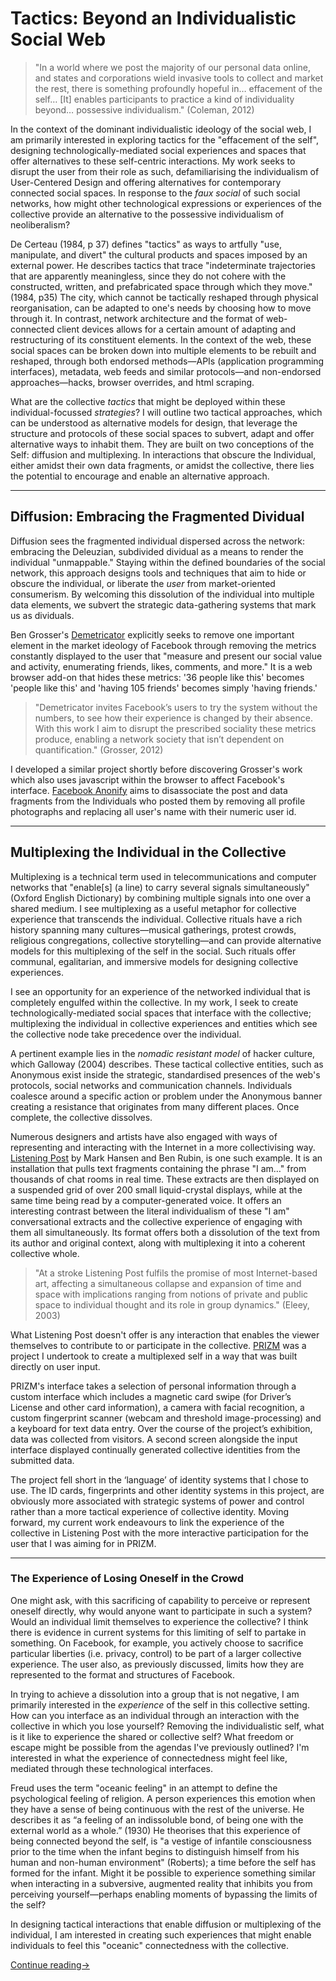 # Tactics: Beyond an Individualistic Social Web

> "In a world where we post the majority of our personal data online, and states and corporations wield invasive tools to collect and market the rest, there is something profoundly hopeful in… effacement of the self… [It] enables participants to practice a kind of individuality beyond… possessive individualism." (Coleman, 2012)

In the context of the dominant individualistic ideology of the social web, I am primarily interested in exploring tactics for the "effacement of the self", designing technologically-mediated social experiences and spaces that offer alternatives to these self-centric interactions. My work seeks to disrupt the user from their role as such, defamiliarising the individualism of User-Centered Design and offering alternatives for contemporary connected social spaces. In response to the *faux social* of such social networks, how might other technological expressions or experiences of the collective provide an alternative to the possessive individualism of neoliberalism?

De Certeau (1984, p 37) defines "tactics" as ways to artfully "use, manipulate, and divert" the cultural products and spaces imposed by an external power. He describes tactics that trace "indeterminate trajectories that are apparently meaningless, since they do not cohere with the constructed, written, and prefabricated space through which they move." (1984, p35) The city, which cannot be tactically reshaped through physical reorganisation, can be adapted to one's needs by choosing how to move through it. In contrast, network architecture and the format of web-connected client devices allows for a certain amount of adapting and restructuring of its constituent elements. In the context of the web, these social spaces can be broken down into multiple elements to be rebuilt and reshaped, through both endorsed methods—APIs (application programming interfaces), metadata, web feeds and similar protocols—and non-endorsed approaches—hacks, browser overrides, and html scraping.

What are the collective *tactics* that might be deployed within these individual-focussed *strategies*? I will outline two tactical approaches, which can be understood as alternative models for design, that leverage the structure and protocols of these social spaces to subvert, adapt and offer alternative ways to inhabit them. They are built on two  conceptions of the Self: diffusion and multiplexing. In interactions that obscure the Individual, either amidst their own data fragments, or amidst the collective, there lies the potential to encourage and enable an alternative approach.

- - - - - - - - - - - - - - - - - - - - - - - - - - - - - - - - 

## Diffusion: Embracing the Fragmented Dividual

Diffusion sees the fragmented individual dispersed across the network: embracing the Deleuzian, subdivided dividual as a means to render the individual "unmappable." Staying within the defined boundaries of the social network, this approach designs tools and techniques that aim to hide or obscure the individual, or liberate the *user* from market-oriented consumerism. By welcoming this dissolution of the individual into multiple data elements, we subvert the strategic data-gathering systems that mark us as dividuals.

Ben Grosser's [Demetricator](http://bengrosser.com/projects/facebook-demetricator/) explicitly seeks to remove one important element in the market ideology of Facebook through removing the metrics constantly displayed to the user that "measure and present our social value and activity, enumerating friends, likes, comments, and more." It is a web browser add-on that hides these metrics: '36 people like this' becomes 'people like this' and 'having 105 friends' becomes simply 'having friends.'

> "Demetricator invites Facebook’s users to try the system without the numbers, to see how their experience is changed by their absence. With this work I aim to disrupt the prescribed sociality these metrics produce, enabling a network society that isn’t dependent on quantification." (Grosser, 2012)

I developed a similar project shortly before discovering Grosser's work which also uses javascript within the browser to affect Facebook's interface. [Facebook Anonify](http://blog.johndryan.me/post/34657898214/facebook-anonify-a-quick-experiment-to-remove) aims to disassociate the post and data fragments from the Individuals who posted them by removing all profile photographs and replacing all user's name with their numeric user id.

- - - - - - - - - - - - - - - - - - - - - - - - - - - - - - - - 

## Multiplexing the Individual in the Collective

Multiplexing is a technical term used in telecommunications and computer networks that "enable[s] (a line) to carry several signals simultaneously" (Oxford English Dictionary) by combining multiple signals into one over a shared medium. I see multiplexing as a useful metaphor for collective experience that transcends the individual. Collective rituals have a rich history spanning many cultures—musical gatherings, protest crowds, religious congregations, collective storytelling—and can provide alternative models for this multiplexing of the self in the social. Such rituals offer communal, egalitarian, and immersive models for designing collective experiences.

I see an opportunity for an experience of the networked individual that is completely engulfed within the collective. In my work, I seek to create technologically-mediated social spaces that interface with the collective; multiplexing the individual in collective experiences and entities which see the collective node take precedence over the individual. 

A pertinent example lies in the *nomadic resistant model* of hacker culture, which Galloway (2004) describes. These tactical collective entities, such as Anonymous exist inside the strategic, standardised presences of the web's protocols, social networks and communication channels. Individuals coalesce around a specific action or problem under the Anonymous banner creating a resistance that originates from many different places. Once complete, the collective dissolves.

Numerous designers and artists have also engaged with ways of representing and interacting with the Internet in a more collectivising way. [Listening Post](http://www.earstudio.com/projects/listeningpost.html) by Mark Hansen and Ben Rubin, is one such example. It is an installation that pulls text fragments containing the phrase "I am…" from thousands of chat rooms in real time. These extracts are then displayed on a suspended grid of over 200 small liquid-crystal displays, while at the same time being read by a computer-generated voice. It offers an interesting contrast between the literal individualism of these "I am" conversational extracts and the collective experience of engaging with them all simultaneously. Its format offers both a dissolution of the text from its author and original context, along with multiplexing it into a coherent collective whole.

> "At a stroke Listening Post fulfils the promise of most Internet-based art, affecting a simultaneous collapse and expansion of time and space with implications ranging from notions of private and public space to individual thought and its role in group dynamics." (Eleey, 2003)

What Listening Post doesn't offer is any interaction that enables the viewer themselves to contribute to or participate in the collective. [PRIZM](http://blog.johndryan.me/post/38054215831/prizm) was a project I undertook to create a multiplexed self in a way that was built directly on user input.

PRIZM's interface takes a selection of personal information through a custom interface which includes a magnetic card swipe (for Driver’s License and other card information), a camera with facial recognition, a custom fingerprint scanner (webcam and threshold image-processing) and a keyboard for text data entry. Over the course of the project’s exhibition, data was collected from visitors. A second screen alongside the input interface displayed continually generated collective identities from the submitted data.

The project fell short in the ‘language’ of identity systems that I chose to use. The ID cards, fingerprints and other identity systems in this project, are obviously more associated with strategic systems of power and control rather than a more tactical experience of collective identity. Moving forward, my current work endeavours to link the experience of the collective in Listening Post with the more interactive participation for the user that I was aiming for in PRIZM.

- - - - - - - - - - - - - - - - - - - - - - - - - - - - - - - - 

### The Experience of Losing Oneself in the Crowd

One might ask, with this sacrificing of capability to perceive or represent oneself directly, why would anyone want to participate in such a system? Would an individual limit themselves to experience the collective? I think there is evidence in current systems for this limiting of self to partake in something. On Facebook, for example, you actively choose to sacrifice particular liberties (i.e. privacy, control) to be part of a larger collective experience. The user also, as previously discussed, limits how they are represented to the format and structures of Facebook.

In trying to achieve a dissolution into a group that is not negative, I am primarily interested in the *experience* of the self in this collective setting. How can you interface as an individual through an interaction with the collective in which you lose yourself? Removing the individualistic self, what is it like to experience the shared or collective self? What freedom or escape might be possible from the agendas I've previously outlined? I'm interested in what the experience of connectedness might feel like, mediated through these technological interfaces.

Freud uses the term "oceanic feeling" in an attempt to define the psychological feeling of religion. A person experiences this emotion when they have a sense of being continuous with the rest of the universe. He describes it as “a feeling of an indissoluble bond, of being one with the external world as a whole.” (1930) He theorises that this experience of being connected beyond the self, is "a vestige of infantile consciousness prior to the time when the infant begins to distinguish himself from his human and non-human environment" (Roberts); a time before the self has formed for the infant. Might it be possible to experience something similar when interacting in a subversive, augmented reality that inhibits you from perceiving yourself—perhaps enabling moments of bypassing the limits of the self?

In designing tactical interactions that enable diffusion or multiplexing of the individual, I am interested in creating such experiences that might enable individuals to feel this "oceanic" connectedness with the collective.

[Continue reading&rarr;](Thesis%20Paper%20-%20Part%20V%20-%20Conclusion.md#readme)